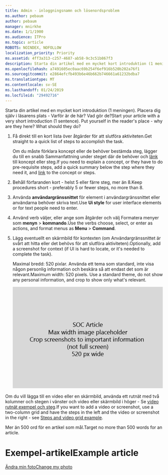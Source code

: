 ```yaml
---
title: Admin - inloggningsnamn och lösenordsproblem
ms.author: pebaum
author: pebaum
manager: mnirkhe
ms.date: 1/1/1900
ms.audience: ITPro
ms.topic: article
ROBOTS: NOINDEX, NOFOLLOW
localization_priority: Priority
ms.assetid: 4ff3a313-c257-4687-ab58-9c3c51b867f3
description: Starta din artikel med en mycket kort introduktion (1 meningen). Placera dig själv i läsarens plats - Varför är de här? Vad gör de?
ms.openlocfilehash: a7491605ec0aac69b254f6ef916b520b202a76f1
ms.sourcegitcommit: e2864efcfb493b6e46b662b746661a61232bdba7
ms.translationtype: MT
ms.contentlocale: sv-SE
ms.lasthandoff: 01/24/2019
ms.locfileid: "29492716"
---
```

<span data-ttu-id="b7f1f-p102">Starta din artikel med en mycket kort introduktion (1 meningen). Placera dig själv i läsarens plats - Varför är de här? Vad gör de?</span><span class="sxs-lookup"><span data-stu-id="b7f1f-p102">Start your article with a very short introduction (1 sentence). Put yourself in the reader's place - why are they here? What should they do?</span></span> 
  
1. <span data-ttu-id="b7f1f-108">Få direkt till en kort lista över åtgärder för att slutföra aktiviteten.</span><span class="sxs-lookup"><span data-stu-id="b7f1f-108">Get straight to a quick list of steps to accomplish the task.</span></span>
    
    <span data-ttu-id="b7f1f-109">Om du måste förklara koncept eller de behöver bestämda steg, lägger du till en snabb Sammanfattning under steget där de behöver och [länk](https://support.office.com/article/f37e7984-cf03-4fde-92d3-82970d7e241b.aspx) till koncept eller steg.</span><span class="sxs-lookup"><span data-stu-id="b7f1f-109">If you need to explain a concept, or they have to do pre-requisite steps, add a quick summary below the step where they need it, and [link](https://support.office.com/article/f37e7984-cf03-4fde-92d3-82970d7e241b.aspx) to the concept or steps.</span></span> 
    
2. <span data-ttu-id="b7f1f-110">Behåll förfaranden kort - helst 5 eller färre steg, mer än 8.</span><span class="sxs-lookup"><span data-stu-id="b7f1f-110">Keep procedures short - preferably 5 or fewer steps, no more than 8.</span></span>
    
3. <span data-ttu-id="b7f1f-111">Använda **användargränssnittet** för element i användargränssnittet eller användarna behöver skriva text.</span><span class="sxs-lookup"><span data-stu-id="b7f1f-111">Use **Ui style** for user interface elements or for text people need to enter.</span></span> 
    
4. <span data-ttu-id="b7f1f-112">Använd verb väljer, eller ange som åtgärder och välj Formatera menyer som **menyn** \> **kommando**.</span><span class="sxs-lookup"><span data-stu-id="b7f1f-112">Use the verbs choose, select, or enter as actions, and format menus as **Menu** \> **Command**.</span></span>
    
5. <span data-ttu-id="b7f1f-113">Lägg eventuellt en skärmbild för kontexten (om Användargränssnittet är svårt att hitta eller det behövs för att slutföra aktiviteten).</span><span class="sxs-lookup"><span data-stu-id="b7f1f-113">Optionally, add a screenshot for context (if UI is hard to locate, or it's needed to complete the task).</span></span>
    
    <span data-ttu-id="b7f1f-p103">Maximal bredd: 520 pixlar. Använda ett tema som standard, inte visa någon personlig information och beskära så att endast det som är relevant.</span><span class="sxs-lookup"><span data-stu-id="b7f1f-p103">Maximum width: 520 pixels. Use a standard theme, do not show any personal information, and crop to show only what's relevant.</span></span> 
    
    ![PlaceHolder - Maximal bredd för SOC artikel art är 520 pixlar](media/7d43d3be-8658-4a5b-aa15-ed62a47a2b24.png)
  
<span data-ttu-id="b7f1f-117">Om du vill lägga till en video eller en skärmbild, använda ett rutnät med två kolumner och stegen i vänster och video eller skärmbild i höger - Se [video rutnät exempel och steg](https://support.office.com/article/14ce8e82-efa0-47f5-bb84-94f078db3dae.aspx).</span><span class="sxs-lookup"><span data-stu-id="b7f1f-117">If you want to add a video or screenshot, use a two-column grid and have the steps in the left and the video or screenshot in the right - see [Steps and video grid example](https://support.office.com/article/14ce8e82-efa0-47f5-bb84-94f078db3dae.aspx).</span></span> 
  
<span data-ttu-id="b7f1f-118">Mer än 500 ord för en artikel som mål.</span><span class="sxs-lookup"><span data-stu-id="b7f1f-118">Target no more than 500 words for an article.</span></span>
  
# <a name="example-article"></a><span data-ttu-id="b7f1f-119">Exempel-artikel</span><span class="sxs-lookup"><span data-stu-id="b7f1f-119">Example article</span></span>

[<span data-ttu-id="b7f1f-120">Ändra min foto</span><span class="sxs-lookup"><span data-stu-id="b7f1f-120">Change my photo</span></span>](https://support.office.com/article/555376e0-1fca-49ba-8434-307a0525c767.aspx)
  

